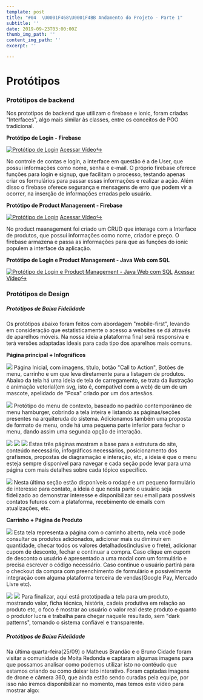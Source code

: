 ```yaml
---
template: post
title: "#04  \U0001F468‍\U0001F4BB Andamento do Projeto - Parte 1"
subtitle: ''
date: 2019-09-23T03:00:00Z
thumb_img_path: ''
content_img_path: ''
excerpt: ''

---
```

# **Protótipos**

### Protótipos de backend

Nos prototipos de backend que utilizam o firebase e ionic, foram criadas "Interfaces", algo mais similar às classes, entre os conceitos de POO tradicional.

**Protótipo de Login - Firebase**

[![Protótipo de Login](https://i.ibb.co/FYbSSYt/https-i-ytimg-com-vi-VPksu-Vc-Flec-hqdefault.jpg)](https://www.youtube.com/watch?v=VPksuVcFlec "Protótipo de Login")
[Acessar Vídeo](https://www.youtube.com/watch?v=VPksuVcFlec)[↪](https://youtu.be/l9EfHSSs2DA "Acessar vídeo")

No controle de contas e login, a interface em questão é a de User, que possui informações como nome, senha e e-mail. O próprio firebase oferece funções para login e signup, que facilitam o processo, testando apenas criar os formulários para passar essas informações e realizar a ação. Além disso o firebase oferece segurança e mensagens de erro que podem vir a ocorrer, na inserção de informações erradas pelo usuário.

**Protótipo de Product Management - Firebase**

[![Protótipo de Login](https://i.ibb.co/T110jwm/https-i-ytimg-com-vi-7-Dtg-GPLw-K04-hqdefault.jpg)](https://www.youtube.com/watch?v=7DtgGPLwK04 "Protótipo de Product Management")
[Acessar Vídeo](https://www.youtube.com/watch?v=7DtgGPLwK04)[↪](https://youtu.be/l9EfHSSs2DA "Acessar vídeo")

No product maanagement foi criado um CRUD que interage com a Interface de produtos, que possui informações como nome, criador e preço. O firebase armazena e passa as informações para que as funções do ionic populem a interface da aplicação. 

**Protótipo de Login e Product Management - Java Web com SQL**

[![Protótipo de Login e Product Management - Java Web com SQL](https://i.ibb.co/th4bghF/https-i-ytimg-com-vi-s0-40f-RYWVI-maxresdefault.jpg)](https://www.youtube.com/watch?v=s0_40fRYWVI "Protótipo de Login e Product Management - Java Web com SQL")
[Acessar Vídeo](https://www.youtube.com/watch?v=s0_40fRYWVI)[↪](https://youtu.be/l9EfHSSs2DA "Acessar vídeo")

### Protótipos de Design

##### Protótipos de Baixa Fidelidade

Os protótipos abaixo foram feitos com abordagem "mobile-first", levando em consideração que estatisticamente o acesso a websites se dá através de aparelhos móveis. Na nossa ideia a plataforma final será responsiva e terá versões adaptadas ideais para cada tipo dos aparelhos mais comuns.

**Página principal + Infográficos**

![](/images/00.png)
Página Inicial, com imagens, título, botão "Call to Action", Botões de menu, carrinho e um que leva diretamente para a listagem de produtos. Abaixo da tela há uma ideia de tela de carregamento, se trata da ilustração e animação vetorial(em svg, isto é, compatível com a web) de um de um mascote, apelidado de "Poxa" criado por um dos artesãos.

![](/images/01.png)
Protótipo do menu de contexto, baseado no padrão contemporâneo de menu hamburger, cobrindo a tela inteira e listando as páginas/seções presentes na arquiteruda do sistema. Adicionamos também uma proposta de formato de menu, onde há uma pequena parte inferior para fechar o menu, dando assim uma segunda opção de interação.

![](/images/02.png)
![](/images/03.png)
![](/images/04.png)
Estas três páginas mostram a base para a estrutura do site, conteúdo necessário, infográficos necessários, posicionamento dos grafismos, propostas de diagramação e interação, etc, a ideia é que o menu esteja sempre disponível para navegar e cada seção pode levar para uma página com mais detalhes sobre cada tópico específico.

![](/images/05.png)
Nesta última seção estão disponíveis o rodapé e um pequeno formulário de interesse para contato, a ideia é que nesta parte o usuário seja fidelizado ao demonstrar interesse e disponibilizar seu email para possíveis contatos futuros com a plataforma, recebimento de emails com atualizações, etc.

**Carrinho + Página de Produto**

![](/images/011.png)
Esta tela representa a página com o carrinho aberto, nela você pode consultar os produtos adicionados, adicionar mais ou diminuir em quantidade, checar todos os valores detalhados(inclusive o frete), adicionar cupom de desconto, fechar e continuar a compra. Caso clique em cupom de desconto o usuário é apresentado a uma modal com um formulário e precisa escrever o código necessário. Caso continue o usuário partirá para o checkout da compra com preenchimento de formulário e possivelmente integração com alguma plataforma terceira de vendas(Google Pay, Mercado Livre etc). 

![](/images/012.png)
![](/images/013.png)
Para finalizar, aqui está prototipada a tela para um produto, mostrando valor, ficha técnica, história, cadeia produtiva em relação ao produto etc, o foco é mostrar ao usuário o valor real deste produto e quanto o produtor lucra e trabalha para chegar naquele resultado, sem "dark patterns", tornando o sistema confiável e transparente.


##### Protótipos de Baixa Fidelidade

Na última quarta-feira(25/09) o Matheus Brandão e o Bruno Cidade foram visitar a comunidade de Moita Redonda e captaram algumas imagens para que possamos analisar como podemos utilizar isto no contéudo que estamos criando ou como deixar isto interativo. Foram captadas imagens de drone e câmera 360, que ainda estão sendo curadas pela equipe, por isso não iremos disponibilizar no momento, mas temos este vídeo para mostrar algo:

